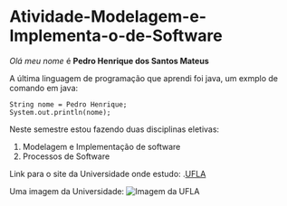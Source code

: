 # Atividade-Modelagem-e-Implementa-o-de-Software
*Olá meu nome* é **Pedro Henrique dos Santos Mateus**

A última linguagem de programação que aprendi foi java, um exmplo de comando em java:
```
String nome = Pedro Henrique;
System.out.println(nome);
```

Neste semestre estou fazendo duas disciplinas eletivas:
1. Modelagem e Implementação de software
2. Processos de Software

Link para o site da Universidade onde estudo:
.[UFLA](https://www.ufla.br)

Uma imagem da Universidade:
![Imagem da UFLA](https://i.ytimg.com/vi/L6x_4l8YkCs/maxresdefault.jpg)